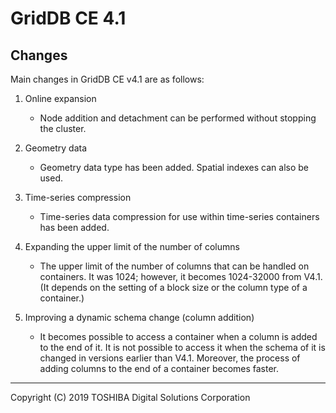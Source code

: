 # GridDB CE 4.1

## Changes

Main changes in GridDB CE v4.1 are as follows:

1. Online expansion
    - Node addition and detachment can be performed without stopping the cluster.

2. Geometry data
    - Geometry data type has been added. Spatial indexes can also be used.

3. Time-series compression
    - Time-series data compression for use within time-series containers has been added.

4. Expanding the upper limit of the number of columns
    - The upper limit of the number of columns that can be handled on containers. It was 1024; however, it becomes 1024-32000 from V4.1. (It depends on the setting of a block size or the column type of a container.)
5. Improving a dynamic schema change (column addition)
    - It becomes possible to access a container when a column is added to the end of it. It is not possible to access it when the schema of it is changed in versions earlier than V4.1. Moreover, the process of adding columns to the end of a container becomes faster.

---

Copyright (C) 2019 TOSHIBA Digital Solutions Corporation
